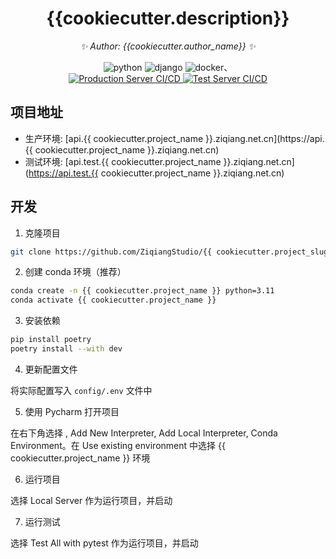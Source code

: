 <div align="center">

# {{cookiecutter.description}}

<!-- markdownlint-disable-next-line MD036 -->
_✨ Author: {{cookiecutter.author_name}} ✨_
</div>

<p align="center">
  <img src="https://img.shields.io/badge/Python-3.9|3.10|3.11-blue" alt="python">
  <img src="https://img.shields.io/badge/Django-4.0-blue" alt="django">
  <img src="https://img.shields.io/badge/Docker%20Build-automated-blue" alt="docker">、
  <br />
  <a href="https://github.com/ZiqiangStudio/{{ cookiecutter.project_slug }}/actions/workflows/prod.yml">
    <img src="https://github.com/ZiqiangStudio/{{ cookiecutter.project_slug }}/actions/workflows/prod.yml/badge.svg?branch=production" alt="Production Server CI/CD">
  </a>
  <a href="https://github.com/ZiqiangStudio/{{ cookiecutter.project_slug }}/actions/workflows/test.yml">
    <img src="https://github.com/ZiqiangStudio/{{ cookiecutter.project_slug }}/actions/workflows/test.yml/badge.svg?branch=master" alt="Test Server CI/CD">
  </a>
</p>
<!-- markdownlint-enable MD033 -->

## 项目地址

- 生产环境: [api.{{ cookiecutter.project_name }}.ziqiang.net.cn](https://api.{{ cookiecutter.project_name }}.ziqiang.net.cn)
- 测试环境: [api.test.{{ cookiecutter.project_name }}.ziqiang.net.cn](https://api.test.{{ cookiecutter.project_name }}.ziqiang.net.cn)

## 开发

1. 克隆项目

```bash
git clone https://github.com/ZiqiangStudio/{{ cookiecutter.project_slug }}.git
```

2. 创建 conda 环境（推荐）

```bash
conda create -n {{ cookiecutter.project_name }} python=3.11
conda activate {{ cookiecutter.project_name }}
```

3. 安装依赖

```bash
pip install poetry
poetry install --with dev
```

4. 更新配置文件

将实际配置写入 `config/.env` 文件中

5. 使用 Pycharm 打开项目

在右下角选择 <No Interpreter>, Add New Interpreter, Add Local Interpreter, Conda Environment。在 Use existing environment 中选择 {{ cookiecutter.project_name }} 环境

6. 运行项目

选择 Local Server 作为运行项目，并启动

7. 运行测试

选择 Test All with pytest 作为运行项目，并启动
